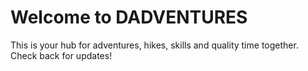 # Welcome to DADVENTURES
This is your hub for adventures, hikes, skills and quality time together. Check back for updates!
